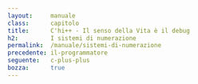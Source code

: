 ```yaml
---
layout:     manuale
class:      capitolo
title:      C'hi++ - Il senso della Vita è il debug
h2:         I sistemi di numerazione
permalink:  /manuale/sistemi-di-numerazione
precedente: il-programmatore
seguente:   c-plus-plus
bozza:      true
---
```

